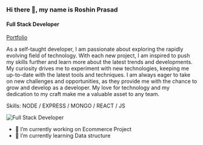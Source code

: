 ### Hi there 👋, my name is **Roshin Prasad**
#### Full Stack Developer

[Portfolio]()

As a self-taught developer, I am passionate about exploring the rapidly evolving field of technology. With each new project, I am inspired to push my skills further and learn more about the latest trends and developments. My curiosity drives me to experiment with new technologies, keeping me up-to-date with the latest tools and techniques. I am always eager to take on new challenges and opportunities, as they provide me with the chance to grow and develop as a developer. My love for technology and my dedication to my craft make me a valuable asset to any team.

Skills: NODE / EXPRESS / MONGO / REACT / JS 

![Full Stack Developer](https://www.canva.com/design/DAFgQ13FxAg/2gODCJIyuA4cVWNW8Mw0Ew/watch?utm_content=DAFgQ13FxAg&utm_campaign=designshare&utm_medium=link&utm_source=publishsharelink)
- 🔭 I’m currently working on Ecommerce Project
- 🌱 I’m currently learning Data structure





